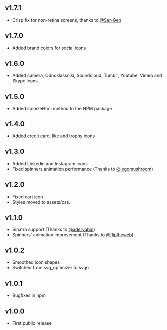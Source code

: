 ## v1.7.1
* Crisp fix for non-retina screens, thanks to [@Ser-Gen]

## v1.7.0
* Added brand colors for social icons

## v1.6.0
* Added camera, Odnoklassniki, Soundcloud, Tumblr, Youtube, Vimeo and Skype icons

## v1.5.0
* Added iconizeHtml method to the NPM package

## v1.4.0
* Added credit card, like and trophy icons

## v1.3.0
* Added Linkedin and Instagram icons
* Fixed spinners animation performance (Thanks to [@legomushroom])

## v1.2.0
* Fixed cart icon
* Styles moved to assets/css.

## v1.1.0
* Sinatra support (Thanks to [@aderyabin])
* Spinners' animation improvement (Thanks to [@fliptheweb])

## v1.0.2
* Smoothed icon shapes
* Switched from svg_optimizer to svgo

## v1.0.1
* Bugfixes in npm

## v1.0.0
* First public release


[@aderyabin]:     https://github.com/aderyabin
[@fliptheweb]:    https://github.com/fliptheweb
[@legomushroom]:  https://github.com/legomushroom
[@Ser-Gen]:       https://github.com/Ser-Gen
